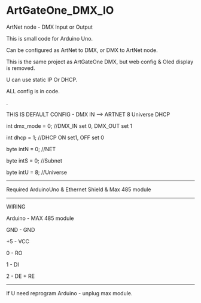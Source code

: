 # ArtGateOne_DMX_IO
ArtNet node - DMX Input or Output

This is small code for Arduino Uno.

Can be configured as ArtNet to DMX, or DMX to ArtNet node.


This is the same project as ArtGateOne DMX, but web config & Oled display is removed.


U can use static IP Or DHCP.

ALL config is in code.

.


THIS IS DEFAULT CONFIG - DMX IN --> ARTNET 8 Universe DHCP

int dmx_mode = 0; //DMX_IN set 0, DMX_OUT set 1

int dhcp = 1; //DHCP ON set1, OFF set 0

byte intN = 0; //NET

byte intS = 0; //Subnet

byte intU = 8; //Universe

--------

Required
ArduinoUno & Ethernet Shield &
Max 485 module

---------

WIRING

Arduino - MAX 485 module

GND - GND

+5 - VCC

0 - RO

1 - DI

2 - DE + RE


---------
If U need reprogram Arduino - unplug max module.

